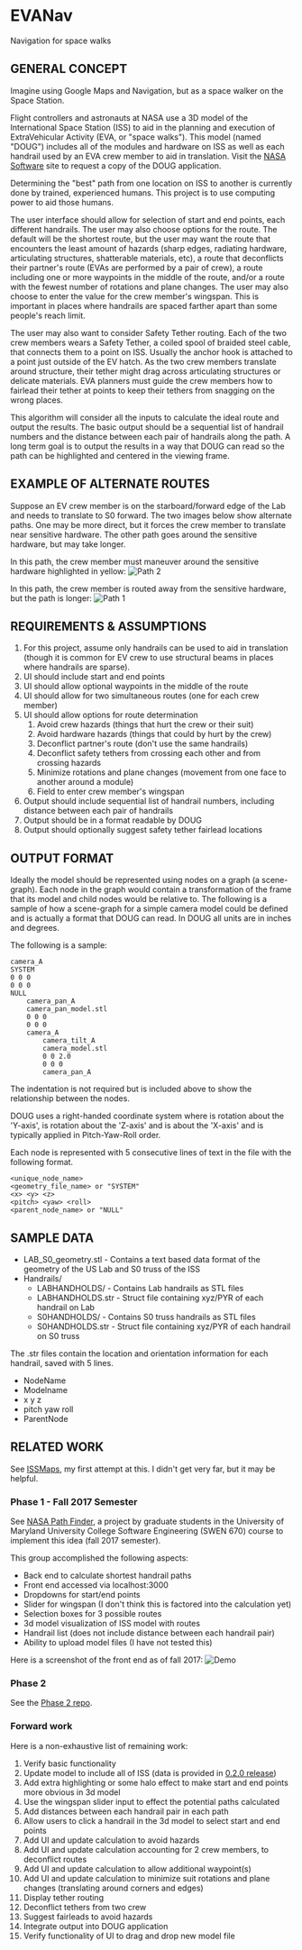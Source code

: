 # EVANav
Navigation for space walks

## GENERAL CONCEPT
Imagine using Google Maps and Navigation, but as a space walker on the Space Station.

Flight controllers and astronauts at NASA use a 3D model of the International Space Station (ISS) to aid in the planning and execution of ExtraVehicular Activity (EVA, or "space walks"). This model (named "DOUG") includes all of the modules and hardware on ISS as well as each handrail used by an EVA crew member to aid in translation. Visit the [NASA Software](https://software.nasa.gov/software/MSC-23586-1) site to request a copy of the DOUG application.

Determining the "best" path from one location on ISS to another is currently done by trained, experienced humans. This project is to use computing power to aid those humans.

The user interface should allow for selection of start and end points, each different handrails. The user may also choose options for the route. The default will be the shortest route, but the user may want the route that encounters the least amount of hazards (sharp edges, radiating hardware, articulating structures, shatterable materials, etc), a route that deconflicts their partner's route (EVAs are performed by a pair of crew), a route including one or more waypoints in the middle of the route, and/or a route with the fewest number of rotations and plane changes. The user may also choose to enter the value for the crew member's wingspan. This is important in places where handrails are spaced farther apart than some people's reach limit. 

The user may also want to consider Safety Tether routing. Each of the two crew members wears a Safety Tether, a coiled spool of braided steel cable, that connects them to a point on ISS. Usually the anchor hook is attached to a point just outside of the EV hatch. As the two crew members translate around structure, their tether might drag across articulating structures or delicate materials. EVA planners must guide the crew members how to fairlead their tether at points to keep their tethers from snagging on the wrong places.

This algorithm will consider all the inputs to calculate the ideal route and output the results. The basic output should be a sequential list of handrail numbers and the distance between each pair of handrails along the path. A long term goal is to output the results in a way that DOUG can read so the path can be highlighted and centered in the viewing frame.

## EXAMPLE OF ALTERNATE ROUTES
Suppose an EV crew member is on the starboard/forward edge of the Lab and needs to translate to S0 forward. The two images below show alternate paths. One may be more direct, but it forces the crew member to translate near sensitive hardware. The other path goes around the sensitive hardware, but may take longer.

In this path, the crew member must maneuver around the sensitive hardware highlighted in yellow:
![Path 2](images/Lab-to-S0-path2.png)

In this path, the crew member is routed away from the sensitive hardware, but the path is longer:
![Path 1](images/Lab-to-S0-path1.png)

## REQUIREMENTS & ASSUMPTIONS
1. For this project, assume only handrails can be used to aid in translation (though it is common for EV crew to use structural beams in places where handrails are sparse).
1. UI should include start and end points
1. UI should allow optional waypoints in the middle of the route
1. UI should allow for two simultaneous routes (one for each crew member)
1. UI should allow options for route determination
   1. Avoid crew hazards (things that hurt the crew or their suit)
   1. Avoid hardware hazards (things that could by hurt by the crew)
   1. Deconflict partner's route (don't use the same handrails)
   1. Deconflict safety tethers from crossing each other and from crossing hazards
   1. Minimize rotations and plane changes (movement from one face to another around a module)
   1. Field to enter crew member's wingspan
1. Output should include sequential list of handrail numbers, including distance between each pair of handrails
1. Output should be in a format readable by DOUG
1. Output should optionally suggest safety tether fairlead locations

## OUTPUT FORMAT
Ideally the model should be represented using nodes on a graph (a scene-graph). Each node in the graph would contain a transformation of the frame that its model and child nodes would be relative to.  The following is a sample of how a scene-graph for a simple camera model could be defined and is actually a format that DOUG can read.  In DOUG all units are in inches and degrees.

The following is a sample:

    camera_A
    SYSTEM
    0 0 0
    0 0 0
    NULL
        camera_pan_A
        camera_pan_model.stl
        0 0 0
        0 0 0
        camera_A
            camera_tilt_A
            camera_model.stl
            0 0 2.0
            0 0 0
            camera_pan_A

The indentation is not required but is included above to show the relationship between the nodes.

DOUG uses a right-handed coordinate system where <pitch> is rotation about the 'Y-axis', <yaw> is rotation about the 'Z-axis' and <roll> is about the 'X-axis' and is typically applied in Pitch-Yaw-Roll order.

Each node is represented with 5 consecutive lines of text in the file with the following format.

    <unique_node_name>
    <geometry_file_name> or "SYSTEM"
    <x> <y> <z>
    <pitch> <yaw> <roll>
    <parent_node_name> or "NULL"

## SAMPLE DATA
* LAB_S0_geometry.stl     - Contains a text based data format of the geometry of the US Lab and S0 truss of the ISS
* Handrails/
  * LABHANDHOLDS/           - Contains Lab handrails as STL files
  * LABHANDHOLDS.str        - Struct file containing xyz/PYR of each handrail on Lab
  * S0HANDHOLDS/            - Contains S0 truss handrails as STL files
  * S0HANDHOLDS.str         - Struct file containing xyz/PYR of each handrail on S0 truss

The .str files contain the location and orientation information for each handrail, saved with 5 lines.

* NodeName
* Modelname
* x y z
* pitch yaw roll
* ParentNode

## RELATED WORK
See [ISSMaps](https://github.com/darenwelsh/ISSMaps), my first attempt at this. I didn't get very far, but it may be helpful.

### Phase 1 - Fall 2017 Semester
See [NASA Path Finder](https://github.com/lovetostrike/nasa-path-finder), a project by graduate students in the University of Maryland University College Software Engineering (SWEN 670) course to implement this idea (fall 2017 semester). 

This group accomplished the following aspects:
* Back end to calculate shortest handrail paths
* Front end accessed via localhost:3000
* Dropdowns for start/end points
* Slider for wingspan (I don't think this is factored into the calculation yet)
* Selection boxes for 3 possible routes
* 3d model visualization of ISS model with routes
* Handrail list (does not include distance between each handrail pair)
* Ability to upload model files (I have not tested this)

Here is a screenshot of the front end as of fall 2017:
![Demo](images/Demo.png)


### Phase 2
See the [Phase 2 repo](https://github.com/xpaddict/nasa-path-finder).

### Forward work
Here is a non-exhaustive list of remaining work:
1. Verify basic functionality
1. Update model to include all of ISS (data is provided in [0.2.0 release](https://github.com/darenwelsh/EVANav/releases/tag/0.2.0))
1. Add extra highlighting or some halo effect to make start and end points more obvious in 3d model
1. Use the wingspan slider input to effect the potential paths calculated
1. Add distances between each handrail pair in each path
1. Allow users to click a handrail in the 3d model to select start and end points
1. Add UI and update calculation to avoid hazards
1. Add UI and update calculation accounting for 2 crew members, to deconflict routes
1. Add UI and update calculation to allow additional waypoint(s)
1. Add UI and update calculation to minimize suit rotations and plane changes (translating around corners and edges)
1. Display tether routing
1. Deconflict tethers from two crew
1. Suggest fairleads to avoid hazards
1. Integrate output into DOUG application 
1. Verify functionality of UI to drag and drop new model file

